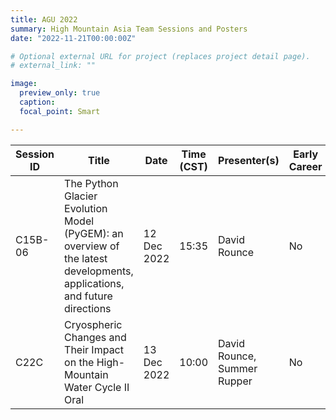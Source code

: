 ```yaml
---
title: AGU 2022
summary: High Mountain Asia Team Sessions and Posters
date: "2022-11-21T00:00:00Z"

# Optional external URL for project (replaces project detail page).
# external_link: ""

image:
  preview_only: true
  caption: 
  focal_point: Smart

---
```



| Session ID | Title | Date | Time (CST) | Presenter(s) | Early Career|
| ---------- | ----- | ---- | ---------- | ------------ | ----------- |
| C15B-06 | The Python Glacier Evolution Model (PyGEM): an overview of the latest developments, applications, and future directions | 12 Dec 2022 | 15:35 | David Rounce | No |
| C22C | Cryospheric Changes and Their Impact on the High-Mountain Water Cycle II Oral | 13 Dec 2022 | 10:00 | David Rounce, Summer Rupper | No |
